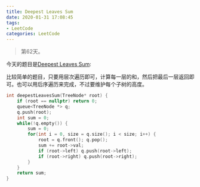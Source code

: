 ```yaml
---
title: Deepest Leaves Sum
date: 2020-01-31 17:08:45
tags:
- LeetCode
categories: LeetCode
---
```


> 第62天。

今天的题目是[Deepest Leaves Sum](https://leetcode.com/problems/deepest-leaves-sum/):

比较简单的题目，只要用层次遍历即可，计算每一层的和，然后把最后一层返回即可。也可以用后序遍历来完成，不过要维护每个子树的高度。

```c++
int deepestLeavesSum(TreeNode* root) {
	if (root == nullptr) return 0;
	queue<TreeNode *> q;
	q.push(root);
	int sum = 0;
	while(!q.empty()) {
		sum = 0;
		for(int i = 0, size = q.size(); i < size; i++) {
			root = q.front(); q.pop();
			sum += root->val;
			if (root->left) q.push(root->left);
			if (root->right) q.push(root->right);
		}
	}
	return sum;
}
```
